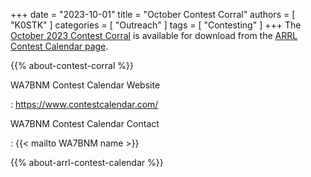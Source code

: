 +++
date = "2023-10-01"
title = "October Contest Corral"
authors = [ "K0STK" ]
categories = [ "Outreach" ]
tags = [ "Contesting" ]
+++
The
[October 2023 Contest Corral](http://www.arrl.org/files/file/Contest%20Corral/2023/October%202023%20Corral.pdf)
is available for download from the
[ARRL Contest Calendar page](http://www.arrl.org/contest-calendar).

<!--more-->

{{% about-contest-corral %}}

WA7BNM Contest Calendar Website

: https://www.contestcalendar.com/

WA7BNM Contest Calendar Contact

: {{< mailto WA7BNM name >}}

{{% about-arrl-contest-calendar %}}
